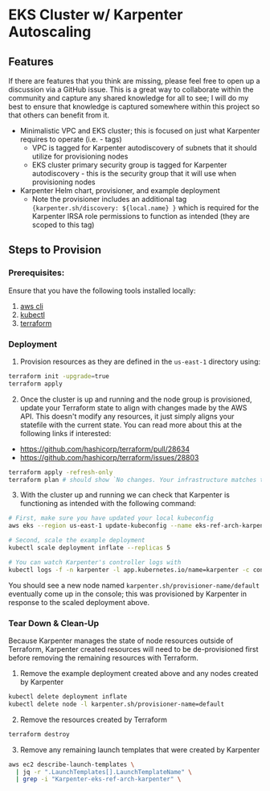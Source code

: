 # EKS Cluster w/ Karpenter Autoscaling

## Features

If there are features that you think are missing, please feel free to open up a discussion via a GitHub issue. This is a great way to collaborate within the community and capture any shared knowledge for all to see; I will do my best to ensure that knowledge is captured somewhere within this project so that others can benefit from it.

- Minimalistic VPC and EKS cluster; this is focused on just what Karpenter requires to operate (i.e. - tags)
  - VPC is tagged for Karpenter autodiscovery of subnets that it should utilize for provisioning nodes
  - EKS cluster primary security group is tagged for Karpenter autodiscovery - this is the security group that it will use when provisioning nodes
- Karpenter Helm chart, provisioner, and example deployment
  - Note the provisioner includes an additional tag `{karpenter.sh/discovery: ${local.name} }` which is required for the Karpenter IRSA role permissions to function as intended (they are scoped to this tag)

## Steps to Provision

### Prerequisites:

Ensure that you have the following tools installed locally:

1. [aws cli](https://docs.aws.amazon.com/cli/latest/userguide/install-cliv2.html)
2. [kubectl](https://Kubernetes.io/docs/tasks/tools/)
3. [terraform](https://learn.hashicorp.com/tutorials/terraform/install-cli)

### Deployment

1. Provision resources as they are defined in the `us-east-1` directory using:

```bash
terraform init -upgrade=true
terraform apply
```

2. Once the cluster is up and running and the node group is provisioned, update your Terraform state to align with changes made by the AWS API. This doesn't modify any resources, it just simply aligns your statefile with the current state. You can read more about this at the following links if interested:

- https://github.com/hashicorp/terraform/pull/28634
- https://github.com/hashicorp/terraform/issues/28803

```bash
terraform apply -refresh-only
terraform plan # should show `No changes. Your infrastructure matches the configuration.`
```

3. With the cluster up and running we can check that Karpenter is functioning as intended with the following command:

```bash
# First, make sure you have updated your local kubeconfig
aws eks --region us-east-1 update-kubeconfig --name eks-ref-arch-karpenter

# Second, scale the example deployment
kubectl scale deployment inflate --replicas 5

# You can watch Karpenter's controller logs with
kubectl logs -f -n karpenter -l app.kubernetes.io/name=karpenter -c controller
```

You should see a new node named `karpenter.sh/provisioner-name/default` eventually come up in the console; this was provisioned by Karpenter in response to the scaled deployment above.

### Tear Down & Clean-Up

Because Karpenter manages the state of node resources outside of Terraform, Karpenter created resources will need to be de-provisioned first before removing the remaining resources with Terraform.

1. Remove the example deployment created above and any nodes created by Karpenter

```bash
kubectl delete deployment inflate
kubectl delete node -l karpenter.sh/provisioner-name=default
```

2. Remove the resources created by Terraform

```bash
terraform destroy
```

3. Remove any remaining launch templates that were created by Karpenter

```bash
aws ec2 describe-launch-templates \
  | jq -r ".LaunchTemplates[].LaunchTemplateName" \
  | grep -i "Karpenter-eks-ref-arch-karpenter" \
```
